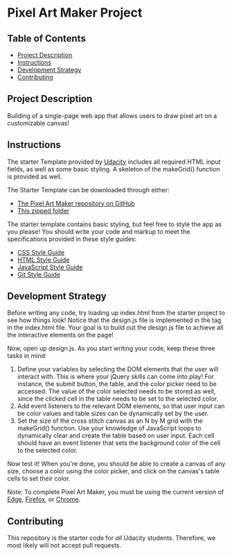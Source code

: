 # Pixel Art Maker Project

## Table of Contents

* [Project Description](#project-description)
* [Instructions](#instructions)
* [Development Strategy](#development-strategy)
* [Contributing](#contributing)

## Project Description

Building of a single-page web app that allows users to draw pixel art on a customizable canvas!

## Instructions

The starter Template provided by [Udacity](https://www.udacity.com/) includes all required HTML input fields, as well as some basic styling. A skeleton of the makeGrid() function is provided as well.

The Starter Template can be downloaded through either:

  * [The Pixel Art Maker repository on GitHub](https://github.com/udacity/project-pixel-art-maker-starter)
  * [This zipped folder](https://github.com/udacity/project-pixel-art-maker-starter/archive/master.zip)

The starter template contains basic styling, but feel free to style the app as you please! You should write your code and markup to meet the specifications provided in these style guides:

  * [CSS Style Guide](http://udacity.github.io/frontend-nanodegree-styleguide/css.html)
  * [HTML Style Guide](http://udacity.github.io/frontend-nanodegree-styleguide/index.html)
  * [JavaScript Style Guide](http://udacity.github.io/frontend-nanodegree-styleguide/javascript.html)
  * [Git Style Guide](https://udacity.github.io/git-styleguide/)

## Development Strategy

Before writing any code, try loading up index.html from the starter project to see how things look! Notice that the design.js file is implemented in the <body> tag in the index.html file. Your goal is to build out the design.js file to achieve all the interactive elements on the page!

Now, open up design.js. As you start writing your code, keep these three tasks in mind:

1.  Define your variables by selecting the DOM elements that the user will interact with. This is where your jQuery skills can come into     play! For instance, the submit button, the table, and the color picker need to be accessed. The value of the color selected needs to     be stored as well, since the clicked cell in the table needs to be set to the selected color.
2.  Add event listeners to the relevant DOM elements, so that user input can be color values and table sizes can be dynamically set by       the user.
3.  Set the size of the cross stitch canvas as an N by M grid with the makeGrid() function. Use your knowledge of JavaScript loops to       dynamically clear and create the table based on user input. Each cell should have an event listener that sets the background color       of the cell to the selected color.

Now test it! When you're done, you should be able to create a canvas of any size, choose a color using the color picker, and click on the canvas's table cells to set their color.

Note: To complete Pixel Art Maker, you must be using the current version of [Edge](https://www.microsoft.com/en-us/download/details.aspx?id=48126), [Firefox](https://www.mozilla.org/en-US/firefox/new/), or [Chrome](https://support.google.com/chrome/answer/95346?hl=en).

## Contributing

This repository is the starter code for _all_ Udacity students. Therefore, we most likely will not accept pull requests.
